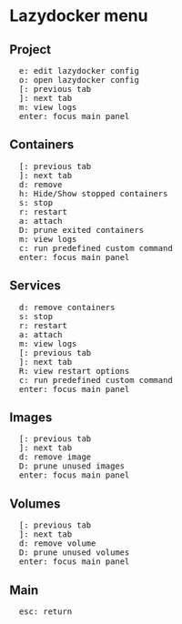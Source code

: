 # Lazydocker menu

## Project

<pre>
  <kbd>e</kbd>: edit lazydocker config
  <kbd>o</kbd>: open lazydocker config
  <kbd>[</kbd>: previous tab
  <kbd>]</kbd>: next tab
  <kbd>m</kbd>: view logs
  <kbd>enter</kbd>: focus main panel
</pre>

## Containers

<pre>
  <kbd>[</kbd>: previous tab
  <kbd>]</kbd>: next tab
  <kbd>d</kbd>: remove
  <kbd>h</kbd>: Hide/Show stopped containers
  <kbd>s</kbd>: stop
  <kbd>r</kbd>: restart
  <kbd>a</kbd>: attach
  <kbd>D</kbd>: prune exited containers
  <kbd>m</kbd>: view logs
  <kbd>c</kbd>: run predefined custom command
  <kbd>enter</kbd>: focus main panel
</pre>

## Services

<pre>
  <kbd>d</kbd>: remove containers
  <kbd>s</kbd>: stop
  <kbd>r</kbd>: restart
  <kbd>a</kbd>: attach
  <kbd>m</kbd>: view logs
  <kbd>[</kbd>: previous tab
  <kbd>]</kbd>: next tab
  <kbd>R</kbd>: view restart options
  <kbd>c</kbd>: run predefined custom command
  <kbd>enter</kbd>: focus main panel
</pre>

## Images

<pre>
  <kbd>[</kbd>: previous tab
  <kbd>]</kbd>: next tab
  <kbd>d</kbd>: remove image
  <kbd>D</kbd>: prune unused images
  <kbd>enter</kbd>: focus main panel
</pre>

## Volumes

<pre>
  <kbd>[</kbd>: previous tab
  <kbd>]</kbd>: next tab
  <kbd>d</kbd>: remove volume
  <kbd>D</kbd>: prune unused volumes
  <kbd>enter</kbd>: focus main panel
</pre>

## Main

<pre>
  <kbd>esc</kbd>: return
</pre>
